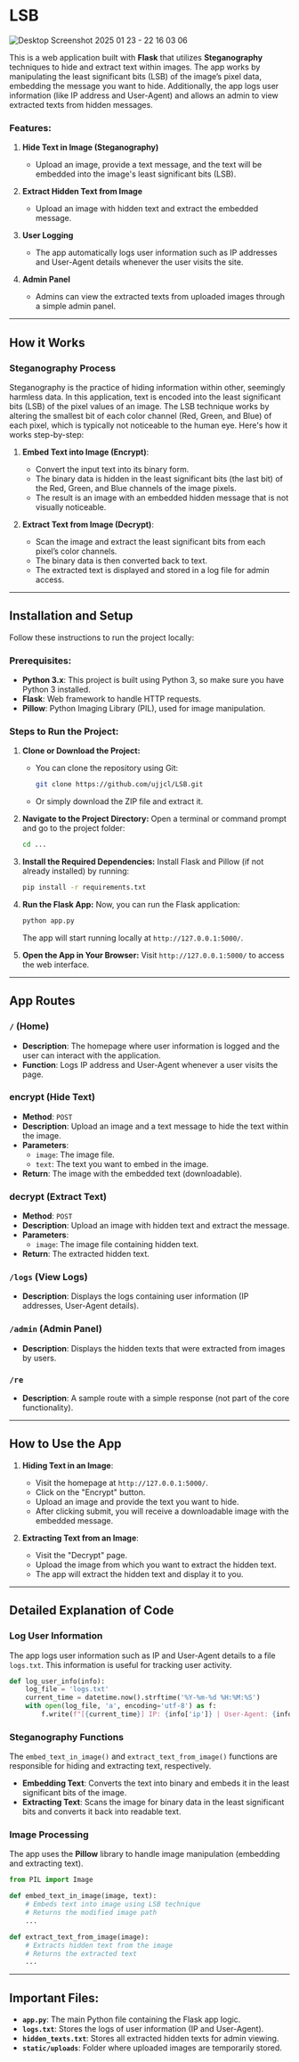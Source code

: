 # **LSB**

![Desktop Screenshot 2025 01 23 - 22 16 03 06](https://github.com/user-attachments/assets/e490af57-9fb1-421e-9cff-af28ff6d5c2b)

This is a web application built with **Flask** that utilizes **Steganography** techniques to hide and extract text within images. The app works by manipulating the least significant bits (LSB) of the image’s pixel data, embedding the message you want to hide. Additionally, the app logs user information (like IP address and User-Agent) and allows an admin to view extracted texts from hidden messages.

### **Features:**
1. **Hide Text in Image (Steganography)**
   - Upload an image, provide a text message, and the text will be embedded into the image's least significant bits (LSB).
   
2. **Extract Hidden Text from Image**
   - Upload an image with hidden text and extract the embedded message.
   
3. **User Logging**
   - The app automatically logs user information such as IP addresses and User-Agent details whenever the user visits the site.
   
4. **Admin Panel**
   - Admins can view the extracted texts from uploaded images through a simple admin panel.

---

## **How it Works**

### **Steganography Process**
Steganography is the practice of hiding information within other, seemingly harmless data. In this application, text is encoded into the least significant bits (LSB) of the pixel values of an image. The LSB technique works by altering the smallest bit of each color channel (Red, Green, and Blue) of each pixel, which is typically not noticeable to the human eye. Here's how it works step-by-step:

1. **Embed Text into Image (Encrypt)**:
   - Convert the input text into its binary form.
   - The binary data is hidden in the least significant bits (the last bit) of the Red, Green, and Blue channels of the image pixels.
   - The result is an image with an embedded hidden message that is not visually noticeable.

2. **Extract Text from Image (Decrypt)**:
   - Scan the image and extract the least significant bits from each pixel’s color channels.
   - The binary data is then converted back to text.
   - The extracted text is displayed and stored in a log file for admin access.

---

## **Installation and Setup**

Follow these instructions to run the project locally:

### **Prerequisites:**
- **Python 3.x**: This project is built using Python 3, so make sure you have Python 3 installed.
- **Flask**: Web framework to handle HTTP requests.
- **Pillow**: Python Imaging Library (PIL), used for image manipulation.

### **Steps to Run the Project:**

1. **Clone or Download the Project:**
   - You can clone the repository using Git:
     ```bash
     git clone https://github.com/ujjcl/LSB.git
     ```
   - Or simply download the ZIP file and extract it.

2. **Navigate to the Project Directory:**
   Open a terminal or command prompt and go to the project folder:
   ```bash
   cd ...
   ```

3. **Install the Required Dependencies:**
   Install Flask and Pillow (if not already installed) by running:
   ```bash
   pip install -r requirements.txt
   ```

4. **Run the Flask App:**
   Now, you can run the Flask application:
   ```bash
   python app.py
   ```
   The app will start running locally at `http://127.0.0.1:5000/`.

5. **Open the App in Your Browser:**
   Visit `http://127.0.0.1:5000/` to access the web interface.

---

## **App Routes**

### **`/` (Home)**
- **Description**: The homepage where user information is logged and the user can interact with the application.
- **Function**: Logs IP address and User-Agent whenever a user visits the page.

### **encrypt (Hide Text)**
- **Method**: `POST`
- **Description**: Upload an image and a text message to hide the text within the image.
- **Parameters**:
  - `image`: The image file.
  - `text`: The text you want to embed in the image.
- **Return**: The image with the embedded text (downloadable).

### **decrypt (Extract Text)**
- **Method**: `POST`
- **Description**: Upload an image with hidden text and extract the message.
- **Parameters**:
  - `image`: The image file containing hidden text.
- **Return**: The extracted hidden text.

### **`/logs` (View Logs)**
- **Description**: Displays the logs containing user information (IP addresses, User-Agent details).

### **`/admin` (Admin Panel)**
- **Description**: Displays the hidden texts that were extracted from images by users.

### **`/re`**
- **Description**: A sample route with a simple response (not part of the core functionality).

---

## **How to Use the App**

1. **Hiding Text in an Image**:
   - Visit the homepage at `http://127.0.0.1:5000/`.
   - Click on the "Encrypt" button.
   - Upload an image and provide the text you want to hide.
   - After clicking submit, you will receive a downloadable image with the embedded message.

2. **Extracting Text from an Image**:
   - Visit the "Decrypt" page.
   - Upload the image from which you want to extract the hidden text.
   - The app will extract the hidden text and display it to you.

---

## **Detailed Explanation of Code**

### **Log User Information**
The app logs user information such as IP and User-Agent details to a file `logs.txt`. This information is useful for tracking user activity.

```python
def log_user_info(info):
    log_file = 'logs.txt'
    current_time = datetime.now().strftime('%Y-%m-%d %H:%M:%S')
    with open(log_file, 'a', encoding='utf-8') as f:
        f.write(f"[{current_time}] IP: {info['ip']} | User-Agent: {info['user_agent']}\n")
```

### **Steganography Functions**
The `embed_text_in_image()` and `extract_text_from_image()` functions are responsible for hiding and extracting text, respectively.

- **Embedding Text**: Converts the text into binary and embeds it in the least significant bits of the image.
- **Extracting Text**: Scans the image for binary data in the least significant bits and converts it back into readable text.

### **Image Processing**
The app uses the **Pillow** library to handle image manipulation (embedding and extracting text).

```python
from PIL import Image

def embed_text_in_image(image, text):
    # Embeds text into image using LSB technique
    # Returns the modified image path
    ...

def extract_text_from_image(image):
    # Extracts hidden text from the image
    # Returns the extracted text
    ...
```

---

## **Important Files:**

- **`app.py`**: The main Python file containing the Flask app logic.
- **`logs.txt`**: Stores the logs of user information (IP and User-Agent).
- **`hidden_texts.txt`**: Stores all extracted hidden texts for admin viewing.
- **`static/uploads`**: Folder where uploaded images are temporarily stored.
